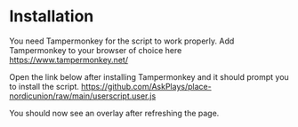 # Installation

You need Tampermonkey for the script to work properly.
Add Tampermonkey to your browser of choice here https://www.tampermonkey.net/

Open the link below after installing Tampermonkey and it should prompt you to install the script.
https://github.com/AskPlays/place-nordicunion/raw/main/userscript.user.js

You should now see an overlay after refreshing the page.